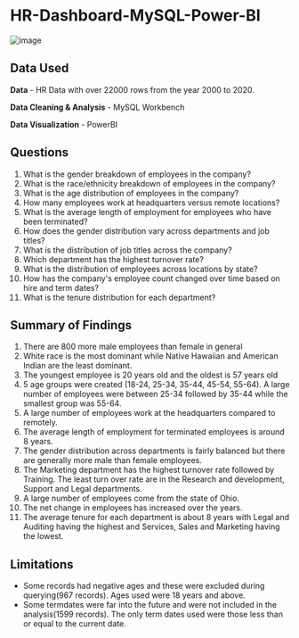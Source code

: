 # HR-Dashboard-MySQL-Power-BI
![image](https://github.com/izzzzzzuuu/HR-Dashboard-MySQL-Power-BI/assets/46993601/fed070b3-344c-4935-bef7-686d58a36153)


## Data Used

**Data** - HR Data with over 22000 rows from the year 2000 to 2020.

**Data Cleaning & Analysis** - MySQL Workbench

**Data Visualization** - PowerBI

## Questions

1. What is the gender breakdown of employees in the company?
2. What is the race/ethnicity breakdown of employees in the company?
3. What is the age distribution of employees in the company?
4. How many employees work at headquarters versus remote locations?
5. What is the average length of employment for employees who have been terminated?
6. How does the gender distribution vary across departments and job titles?
7. What is the distribution of job titles across the company?
8. Which department has the highest turnover rate?
9. What is the distribution of employees across locations by state?
10. How has the company's employee count changed over time based on hire and term dates?
11. What is the tenure distribution for each department?

## Summary of Findings
 1. There are 800 more male employees than female in general
 2. White race is the most dominant while Native Hawaiian and American Indian are the least dominant.
 3. The youngest employee is 20 years old and the oldest is 57 years old
 4. 5 age groups were created (18-24, 25-34, 35-44, 45-54, 55-64). A large number of employees were between 25-34 followed by 35-44 while the smallest group was 55-64.
 5. A large number of employees work at the headquarters compared to remotely.
 6. The average length of employment for terminated employees is around 8 years.
 7. The gender distribution across departments is fairly balanced but there are generally more male than female employees.
 8. The Marketing department has the highest turnover rate followed by Training. The least turn over rate are in the Research and development, Support and Legal departments.
 9. A large number of employees come from the state of Ohio.
 10. The net change in employees has increased over the years.
 11. The average tenure for each department is about 8 years with Legal and Auditing having the highest and Services, Sales and Marketing having the lowest.

## Limitations

- Some records had negative ages and these were excluded during querying(967 records). Ages used were 18 years and above.
- Some termdates were far into the future and were not included in the analysis(1599 records). The only term dates used were those less than or equal to the current date.
